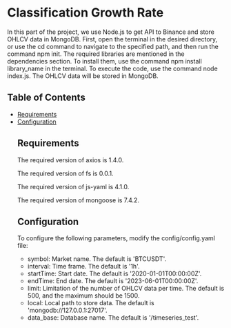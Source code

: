 <!DOCTYPE html>
<html>
<head>
  <meta charset="UTF-8">
</head>
<body>
  <h1>Classification Growth Rate</h1>
  
  <p>In this part of the project, we use Node.js to get API to Binance and store OHLCV data in MongoDB. First, open the terminal in the desired directory, or use the cd command to navigate to the specified path, and then run the command npm init. The required libraries are mentioned in the dependencies section. To install them, use the command npm install library_name in the terminal. To execute the code, use the command node index.js. The OHLCV data will be stored in MongoDB.</p>
  
  <h2>Table of Contents</h2>
  <ul>
    <li><a href="#Requirements">Requirements</a></li>
    <li><a href="#Configuration">Configuration</a></li
  </ul>
  
  <h2 id="Requirements">Requirements</h2>

  <p>The required version of axios is 1.4.0.</p>
  <p>The required version of fs is 0.0.1.</p>
  <p>The required version of js-yaml is 4.1.0.</p>
  <p>The required version of mongoose is 7.4.2.</p>

  <h2 id="Configuration">Configuration</h2>
  <p>To configure the following parameters, modify the config/config.yaml file:</p>
  <ul>
    <li>symbol: Market name. The default is 'BTCUSDT'.</li>
    <li>interval: Time frame. The default is '1h'.</li>
    <li>startTime: Start date. The default is '2020-01-01T00:00:00Z'.</li>
    <li>endTime: End date. The default is '2023-06-01T00:00:00Z'.</li>
    <li>limit: Limitation of the number of OHLCV data per time. The default is 500, and the maximum should be 1500.</li>
    <li>local: Local path to store data. The default is 'mongodb://127.0.0.1:27017'.</li>
    <li>data_base: Database name. The default is '/timeseries_test'.</li>
</ul>

  </body>
  </html>
